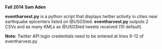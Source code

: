 __Fall 2014__
__Sam Aden__

__eventharvest.py__ is a python script that displays twitter activity in cities near earthquake epicenters listed on @USGSted.
__eventharvest.py__ outputs 2 CSVs and as many KMLs as @USGSted tweets received (10 default)

__Note:__ Twitter API login credentials need to be entered at lines 9-12 of eventharvest.py

